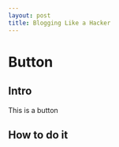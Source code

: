 ```yaml
---
layout: post
title: Blogging Like a Hacker
---
```


# Button

## Intro

This is a button

## How to do it


